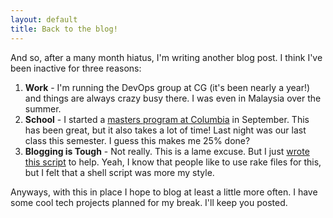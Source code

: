 ```yaml
---
layout: default
title: Back to the blog!
---
```


And so, after a many month hiatus, I'm writing another blog post. I think I've been inactive for three reasons:

1. **Work** - I'm running the DevOps group at CG (it's been nearly a year!) and things are always crazy busy there. I was even in Malaysia over the summer.
2. **School** - I started a [masters program at Columbia](http://ce.columbia.edu/Technology-Management) in September. This has been great, but it also takes a lot of time! Last night was our last class this semester. I guess this makes me 25% done?
3. **Blogging is Tough** - Not really. This is a lame excuse. But I just [wrote this script](https://gist.github.com/1479501) to help. Yeah, I know that people like to use rake files for this, but I felt that a shell script was more my style. 

Anyways, with this in place I hope to blog at least a little more often. I have some cool tech projects planned for my break. I'll keep you posted.


